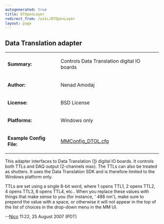 ```yaml
---
autogenerated: true
title: DTOpenLayer
redirect_from: /wiki/DTOpenLayer
layout: page
---
```


## Data Translation adapter

<table>
<tr>
<td markdown="1">

**Summary:**

</td>
<td markdown="1">

Controls Data Translation digital IO boards

</td>
</tr>
<tr>
<td markdown="1">

**Author:**

</td>
<td markdown="1">

Nenad Amodaj

</td>
</tr>
<tr>
<td markdown="1">

**License:**

</td>
<td markdown="1">

BSD License

</td>
</tr>
<tr>
<td markdown="1">

**Platforms:**

</td>
<td markdown="1">

Windows only

</td>
</tr>
<tr>
<td markdown="1">

**Example Config File:**

</td>
<td markdown="1">

[MMConfig_DTOL.cfg](media/MMConfig_DTOL.cfg)

</td>
</tr>
</table>

This adapter interfaces to Data Translation ([1](http://www.datx.com/))
digital IO boards. It controls both TTLs and DAQ output (2-channels
max). The TTLs can also be treated as shutters. It uses the Data
Translation SDK and is therefore limited to the Windows platform only.

TTLs are set using a single 8-bit word, where 1 opens TTL1, 2 opens
TTL2, 4 opens TTL3, 8 opens TTL4, etc.. When you replace these values
with things that make sense to you (for instance, ' 488 nm'), make sure
to prepend the value with a space, or otherwise it will not appear in
the top of the list of choices in the drop-down menu in the MM UI.

--[Nico](/users/Nico) 11:22, 25 August 2007 (PDT)

